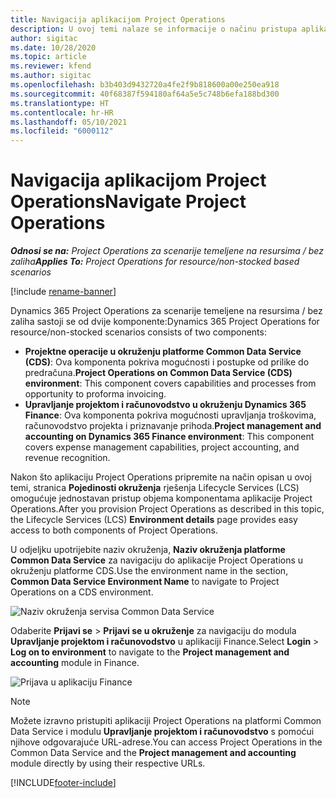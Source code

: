 ```yaml
---
title: Navigacija aplikacijom Project Operations
description: U ovoj temi nalaze se informacije o načinu pristupa aplikaciji Project Operations iz rješenja Lifecycle Services.
author: sigitac
ms.date: 10/28/2020
ms.topic: article
ms.reviewer: kfend
ms.author: sigitac
ms.openlocfilehash: b3b403d9432720a4fe2f9b818600a00e250ea918
ms.sourcegitcommit: 40f68387f594180af64a5e5c748b6efa188bd300
ms.translationtype: HT
ms.contentlocale: hr-HR
ms.lasthandoff: 05/10/2021
ms.locfileid: "6000112"
---
```

# <a name="navigate-project-operations"></a><span data-ttu-id="6ec69-103">Navigacija aplikacijom Project Operations</span><span class="sxs-lookup"><span data-stu-id="6ec69-103">Navigate Project Operations</span></span>

<span data-ttu-id="6ec69-104">_**Odnosi se na:** Project Operations za scenarije temeljene na resursima / bez zaliha_</span><span class="sxs-lookup"><span data-stu-id="6ec69-104">_**Applies To:** Project Operations for resource/non-stocked based scenarios_</span></span>

[!include [rename-banner](~/includes/cc-data-platform-banner.md)]

<span data-ttu-id="6ec69-105">Dynamics 365 Project Operations za scenarije temeljene na resursima / bez zaliha sastoji se od dvije komponente:</span><span class="sxs-lookup"><span data-stu-id="6ec69-105">Dynamics 365 Project Operations for resource/non-stocked scenarios consists of two components:</span></span> 

 - <span data-ttu-id="6ec69-106">**Projektne operacije u okruženju platforme Common Data Service (CDS)**: Ova komponenta pokriva mogućnosti i postupke od prilike do predračuna.</span><span class="sxs-lookup"><span data-stu-id="6ec69-106">**Project Operations on Common Data Service (CDS) environment**: This component covers capabilities and processes from opportunity to proforma invoicing.</span></span> 
 - <span data-ttu-id="6ec69-107">**Upravljanje projektom i računovodstvo u okruženju Dynamics 365 Finance**: Ova komponenta pokriva mogućnosti upravljanja troškovima, računovodstvo projekta i priznavanje prihoda.</span><span class="sxs-lookup"><span data-stu-id="6ec69-107">**Project management and accounting on Dynamics 365 Finance environment**: This component covers expense management capabilities, project accounting, and revenue recognition.</span></span> 

<span data-ttu-id="6ec69-108">Nakon što aplikaciju Project Operations pripremite na način opisan u ovoj temi, stranica **Pojedinosti okruženja** rješenja Lifecycle Services (LCS) omogućuje jednostavan pristup objema komponentama aplikacije Project Operations.</span><span class="sxs-lookup"><span data-stu-id="6ec69-108">After you provision Project Operations as described in this topic, the Lifecycle Services (LCS) **Environment details** page provides easy access to both components of Project Operations.</span></span>  

<span data-ttu-id="6ec69-109">U odjeljku upotrijebite naziv okruženja, **Naziv okruženja platforme Common Data Service** za navigaciju do aplikacije Project Operations u okruženju platforme CDS.</span><span class="sxs-lookup"><span data-stu-id="6ec69-109">Use the environment name in the section, **Common Data Service Environment Name** to navigate to Project Operations on a CDS environment.</span></span> 

  ![Naziv okruženja servisa Common Data Service](./media/environment-name.PNG)

<span data-ttu-id="6ec69-111">Odaberite **Prijavi se** > **Prijavi se u okruženje** za navigaciju do modula **Upravljanje projektom i računovodstvo** u aplikaciji Finance.</span><span class="sxs-lookup"><span data-stu-id="6ec69-111">Select **Login** > **Log on to environment** to navigate to the **Project management and accounting** module in Finance.</span></span>  

   ![Prijava u aplikaciju Finance](./media/environment-login.PNG)

> [!NOTE]
> <span data-ttu-id="6ec69-113">Možete izravno pristupiti aplikaciji Project Operations na platformi Common Data Service i modulu **Upravljanje projektom i računovodstvo** s pomoćui njihove odgovarajuće URL-adrese.</span><span class="sxs-lookup"><span data-stu-id="6ec69-113">You can access Project Operations in the Common Data Service and the **Project management and accounting** module directly by using their respective URLs.</span></span> 


[!INCLUDE[footer-include](../includes/footer-banner.md)]